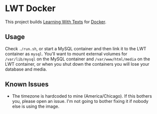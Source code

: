 # LWT Docker

This project builds [Learning With Texts](http://lwt.sf.net) for
[Docker](https://www.docker.com/).

## Usage

Check `./run.sh`, or start a MySQL container and then link it to the LWT
container as `mysql`. You'll want to mount external volumes for `/var/lib/mysql`
on the MySQL container and `/var/www/html/media` on the LWT container, or when
you shut down the containers you will lose your database and media.

## Known Issues

- The timezone is hardcoded to mine (America/Chicago). If this bothers you,
  please open an issue. I'm not going to bother fixing it if nobody else is
  using the image.
